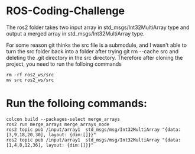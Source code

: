# ROS-Coding-Challenge
The ros2 folder takes two input array in std_msgs/Int32MultiArray type and output a merged array in std_msgs/Int32MultiArray type. 

For some reason git thinks the src file is a submodule, and I wasn't able to turn the src folder back into a folder after trying git rm --cache src and deleting the .git directory in the src directory. Therefore after cloning the project, you need to run the folloing commands

	rm -rf ros2_ws/src
	mv src ros2_ws/src
# Run the folloing commands:
	colcon build --packages-select merge_arrays
	ros2 run merge_arrays merge_arrays_node
	ros2 topic pub /input/array1  std_msgs/msg/Int32MultiArray "{data: [3,9,18,20,30], layout: {dim:[]}}"
	ros2 topic pub /input/array1  std_msgs/msg/Int32MultiArray "{data: [1,4,8,12,36], layout: {dim:[]}}"
	
